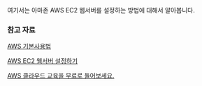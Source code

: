 여기서는 아마존 AWS EC2 웹서버를 설정하는 방법에 대해서 알아봅니다. 

### 참고 자료

[AWS 기본사용법](https://opentutorials.org/course/608/3053)

[AWS EC2 웹서버 설정하기](http://eastsocial.co.kr/aws-ec2-web-dev-server-setting/)

[AWS 클라우드 교육을 무료로 들어보세요.](https://aws.amazon.com/ko/events/awsome-day/seoul-04/?sc_channel=psm&sc_campaign=sel_awsomeday_04&sc_publisher=+fb_ln+&sc_medium=em_&sc_content=event&sc_country=kr&sc_geo=apac&trkCampaign=sel_awsomeday_04&trk=psm_facebook&adbsc=social_20160202_57848106&adbid=1670853369838024&adbpl=fb&adbpr=1563378127252216)

